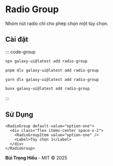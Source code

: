 # Radio Group

Nhóm nút radio chỉ cho phép chọn một tùy chọn.

<ComponentPreview name="RadioGroupDemo">
  <template #preview>
    <DemoContainer>
      <RadioGroupDemo />
    </DemoContainer>
  </template>
  <template #code>

::: code-group

```vue [Vue]
<script setup lang="ts">
import { RadioGroup, RadioGroupItem } from '@/components/ui/radio-group'
import { Label } from '@/components/ui/label'
</script>

<template>
  <RadioGroup default-value="option-one">
    <div class="flex items-center space-x-2">
      <RadioGroupItem id="option-one" value="option-one" />
      <Label for="option-one">Option One</Label>
    </div>
    <div class="flex items-center space-x-2">
      <RadioGroupItem id="option-two" value="option-two" />
      <Label for="option-two">Option Two</Label>
    </div>
  </RadioGroup>
</template>
```

```tsx [React]
import { RadioGroup, RadioGroupItem } from "@/components/ui/radio-group"
import { Label } from "@/components/ui/label"

export default function App() {
  return (
    <RadioGroup defaultValue="option-one">
      <div className="flex items-center space-x-2">
        <RadioGroupItem value="option-one" id="option-one" />
        <Label htmlFor="option-one">Option One</Label>
      </div>
      <div className="flex items-center space-x-2">
        <RadioGroupItem value="option-two" id="option-two" />
        <Label htmlFor="option-two">Option Two</Label>
      </div>
    </RadioGroup>
  )
}
```

```typescript [Angular]
import { Component } from '@angular/core';
import { RadioGroupComponent } from '@/components/ui/radio-group';

@Component({
  selector: 'app-root',
  standalone: true,
  imports: [RadioGroupComponent],
  template: `
    <ui-radio-group [(value)]="selectedValue">
      <div class="flex items-center space-x-2">
        <ui-radio-group-item value="option-one"></ui-radio-group-item>
        <ui-label>Option One</ui-label>
      </div>
      <div class="flex items-center space-x-2">
        <ui-radio-group-item value="option-two"></ui-radio-group-item>
        <ui-label>Option Two</ui-label>
      </div>
    </ui-radio-group>
  `
})
export class AppComponent {
  selectedValue = 'option-one';
}
```

:::

  </template>
</ComponentPreview>

## Cài đặt

::: code-group

```bash [npm]
npx galaxy-ui@latest add radio-group
```

```bash [pnpm]
pnpm dlx galaxy-ui@latest add radio-group
```

```bash [yarn]
yarn dlx galaxy-ui@latest add radio-group
```

```bash [bun]
bunx galaxy-ui@latest add radio-group
```

:::

## Sử Dụng

```vue
<RadioGroup default-value="option-one">
  <div class="flex items-center space-x-2">
    <RadioGroupItem value="option-one" />
    <Label>Tùy chọn 1</Label>
  </div>
</RadioGroup>
```

**Bùi Trọng Hiếu** - MIT © 2025
